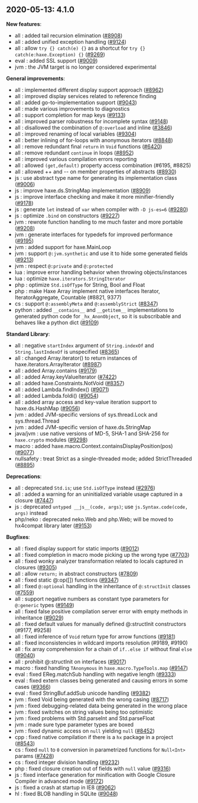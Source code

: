 
## 2020-05-13: 4.1.0

__New features__:

* all : added tail recursion elimination ([#8908](https://github.com/HaxeFoundation/haxe/issues/8908))
* all : added unified exception handling ([#9124](https://github.com/HaxeFoundation/haxe/issues/9124))
* all : allow `try {} catch(e) {}` as a shortcut for `try {} catch(e:haxe.Exception) {}` ([#9269](https://github.com/HaxeFoundation/haxe/issues/9269))
* eval : added SSL support ([#9009](https://github.com/HaxeFoundation/haxe/issues/9009))
* jvm : the JVM target is no longer considered experimental

__General improvements__:

* all : implemented different display support approach ([#8962](https://github.com/HaxeFoundation/haxe/issues/8962))
* all : improved display services related to reference finding
* all : added go-to-implementation support ([#9043](https://github.com/HaxeFoundation/haxe/issues/9043))
* all : made various improvements to diagnostics
* all : support completion for map keys ([#9133](https://github.com/HaxeFoundation/haxe/issues/9133))
* all : improved parser robustness for incomplete syntax ([#9148](https://github.com/HaxeFoundation/haxe/issues/9148))
* all : disallowed the combination of `@:overload` and inline ([#3846](https://github.com/HaxeFoundation/haxe/issues/3846))
* all : improved renaming of local variables ([#9304](https://github.com/HaxeFoundation/haxe/issues/9304))
* all : better inlining of for-loops with anonymous iterators ([#8848](https://github.com/HaxeFoundation/haxe/issues/8848))
* all : remove redundant final `return` in `Void` functions ([#6420](https://github.com/HaxeFoundation/haxe/issues/6420))
* all : remove redundant `continue` in loops ([#8952](https://github.com/HaxeFoundation/haxe/issues/8952))
* all : improved various compilation errors reporting
* all : allowed `(get,default)` property access combination (#6195, #8825)
* all : allowed ++ and -- on member properties of abstracts ([#8930](https://github.com/HaxeFoundation/haxe/issues/8930))
* js : use abstract type name for generating its implementation class ([#9006](https://github.com/HaxeFoundation/haxe/issues/9006))
* js : improve haxe.ds.StringMap implementation ([#8909](https://github.com/HaxeFoundation/haxe/issues/8909))
* js : improve interface checking and make it more minifier-friendly ([#9178](https://github.com/HaxeFoundation/haxe/issues/9178))
* js : generate `let` instead of `var` when compiler with `-D js-es=6` ([#9280](https://github.com/HaxeFoundation/haxe/issues/9280))
* js : optimize `.bind` on constructors ([#9227](https://github.com/HaxeFoundation/haxe/issues/9227))
* jvm : rewrote function handling to me much faster and more portable ([#9208](https://github.com/HaxeFoundation/haxe/issues/9208))
* jvm : generate interfaces for typedefs for improved performance ([#9195](https://github.com/HaxeFoundation/haxe/issues/9195))
* jvm : added support for haxe.MainLoop
* jvm : support `@:jvm.synthetic` and use it to hide some generated fields ([#9213](https://github.com/HaxeFoundation/haxe/issues/9213))
* jvm : respect `@:private` and `@:protected`
* lua : improve error handling behavior when throwing objects/instances
* lua : optimize `haxe.iterators.StringIterator`
* php : optimize `Std.isOfType` for String, Bool and Float
* php : make Haxe Array implement native interfaces Iterator, IteratorAggregate, Countable (#8821, 9377)
* cs : support `@:assemblyMeta` and `@:assemblyStrict` ([#8347](https://github.com/HaxeFoundation/haxe/issues/8347))
* python : added `__contains__` and `__getitem__` implementations to generated python code for `_hx_AnonObject`, so it is subscribable and behaves like a python dict ([#9109](https://github.com/HaxeFoundation/haxe/issues/9109))

__Standard Library__:

* all : negative `startIndex` argument of `String.indexOf` and `String.lastIndexOf` is unspecified ([#8365](https://github.com/HaxeFoundation/haxe/issues/8365))
* all : changed Array.iterator() to return instances of haxe.iterators.ArrayIterator ([#8987](https://github.com/HaxeFoundation/haxe/issues/8987))
* all : added Array.contains ([#9179](https://github.com/HaxeFoundation/haxe/issues/9179))
* all : added Array.keyValueIterator ([#7422](https://github.com/HaxeFoundation/haxe/issues/7422))
* all : added haxe.Constraints.NotVoid ([#8357](https://github.com/HaxeFoundation/haxe/issues/8357))
* all : added Lambda.findIndex() ([#9071](https://github.com/HaxeFoundation/haxe/issues/9071))
* all : added Lambda.foldi() ([#9054](https://github.com/HaxeFoundation/haxe/issues/9054))
* all : added array access and key-value iteration support to haxe.ds.HashMap ([#9056](https://github.com/HaxeFoundation/haxe/issues/9056))
* jvm : added JVM-specific versions of sys.thread.Lock and sys.thread.Thread
* jvm : added JVM-specific version of haxe.ds.StringMap
* java/jvm : use native versions of MD-5, SHA-1 and SHA-256 for `haxe.crypto` modules ([#9298](https://github.com/HaxeFoundation/haxe/issues/9298))
* macro : added haxe.macro.Context.containsDisplayPosition(pos) ([#9077](https://github.com/HaxeFoundation/haxe/issues/9077))
* nullsafety : treat Strict as a single-threaded mode; added StrictThreaded ([#8895](https://github.com/HaxeFoundation/haxe/issues/8895))

__Deprecations__:

* all : deprecated `Std.is`; use `Std.isOfType` instead ([#2976](https://github.com/HaxeFoundation/haxe/issues/2976))
* all : added a warning for an uninitialized variable usage captured in a closure ([#7447](https://github.com/HaxeFoundation/haxe/issues/7447))
* js : deprecated `untyped __js__(code, args)`; use `js.Syntax.code(code, args)` instead
* php/neko : deprecated neko.Web and php.Web; will be moved to hx4compat library later ([#9153](https://github.com/HaxeFoundation/haxe/issues/9153))

__Bugfixes__:

* all : fixed display support for static imports ([#9012](https://github.com/HaxeFoundation/haxe/issues/9012))
* all : fixed completion in macro mode picking up the wrong type ([#7703](https://github.com/HaxeFoundation/haxe/issues/7703))
* all : fixed wonky analyzer transformation related to locals captured in closures ([#9305](https://github.com/HaxeFoundation/haxe/issues/9305))
* all : allow `return;` in abstract constructors ([#7809](https://github.com/HaxeFoundation/haxe/issues/7809))
* all : fixed static @:op([]) functions ([#9347](https://github.com/HaxeFoundation/haxe/issues/9347))
* all : fixed `@:optional` handling in the inheritance of `@:structInit` classes ([#7559](https://github.com/HaxeFoundation/haxe/issues/7559))
* all : support negative numbers as constant type parameters for `@:generic` types ([#9149](https://github.com/HaxeFoundation/haxe/issues/9149))
* all : fixed false positive compilation server error with empty methods in inheritance ([#9029](https://github.com/HaxeFoundation/haxe/issues/9029))
* all : fixed default values for manually defined @:structInit constructors (#9177, #9258)
* all : fixed inference of `Void` return type for arrow functions ([#9181](https://github.com/HaxeFoundation/haxe/issues/9181))
* all : fixed inconsistencies in wildcard imports resolution (#9189, #9190)
* all : fix array comprehension for a chain of `if..else if` without final `else` ([#9040](https://github.com/HaxeFoundation/haxe/issues/9040))
* all : prohibit @:structInit on interfaces ([#9017](https://github.com/HaxeFoundation/haxe/issues/9017))
* macro : fixed handling `TAnonymous` in `haxe.macro.TypeTools.map` ([#9147](https://github.com/HaxeFoundation/haxe/issues/9147))
* eval : fixed EReg.matchSub handling with negative length ([#9333](https://github.com/HaxeFoundation/haxe/issues/9333))
* eval : fixed extern classes being generated and causing errors in some cases ([#9366](https://github.com/HaxeFoundation/haxe/issues/9366))
* eval : fixed StringBuf.addSub unicode handling ([#9382](https://github.com/HaxeFoundation/haxe/issues/9382))
* jvm : fixed Void being generated with the wrong casing ([#8717](https://github.com/HaxeFoundation/haxe/issues/8717))
* jvm : fixed debugging-related data being generated in the wrong place
* jvm : fixed switches on string values being too optimistic
* jvm : fixed problems with Std.parseInt and Std.parseFloat
* jvm : made sure type parameter types are boxed
* jvm : fixed dynamic access on `null` yielding `null` ([#8452](https://github.com/HaxeFoundation/haxe/issues/8452))
* cpp : fixed native compilation if there is a `hx` package in a project ([#8543](https://github.com/HaxeFoundation/haxe/issues/8543))
* cs : fixed `null` to `0` conversion in parametrized functions for `Null<Int>` params ([#7428](https://github.com/HaxeFoundation/haxe/issues/7428))
* cs : fixed integer division handling ([#9232](https://github.com/HaxeFoundation/haxe/issues/9232))
* php : fixed closure creation out of fields with `null` value ([#9316](https://github.com/HaxeFoundation/haxe/issues/9316))
* js : fixed interface generation for minification with Google Closure Compiler in advanced mode ([#9172](https://github.com/HaxeFoundation/haxe/issues/9172))
* js : fixed a crash at startup in IE8 ([#9062](https://github.com/HaxeFoundation/haxe/issues/9062))
* hl : fixed BLOB handling in SQLite ([#9048](https://github.com/HaxeFoundation/haxe/issues/9048))
